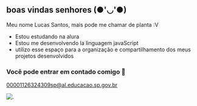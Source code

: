 ## boas vindas senhores (●'◡'●)

Meu nome Lucas Santos, mais pode me chamar de planta :V

- Estou estudando na alura
- Estou me desenvolvendo la linguagem javaScript
- utilizo esse espaço para a organização e compartilhamento dos meus projetos desenvolvidos

### Você pode entrar em contado comigo 🤳

00001126324309sp@al.educacao.sp.gov.br

![.](https://media.tenor.com/KGrsbqc-zDYAAAAi/cateatchips.gif)
